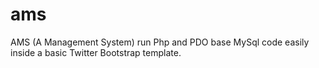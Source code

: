 # ams
AMS (A Management System) run Php and PDO base MySql code easily inside a basic Twitter Bootstrap template.  
